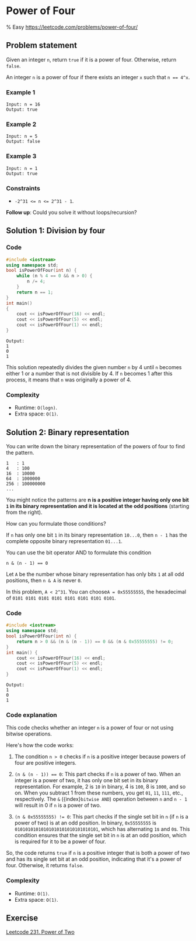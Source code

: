 # Power of Four
% Easy https://leetcode.com/problems/power-of-four/
## Problem statement
Given an integer `n`, return `true` if it is a power of four. Otherwise, return `false`.

An integer `n` is a power of four if there exists an integer `x` such that `n == 4^x`.

 

### Example 1
```text
Input: n = 16
Output: true
```

### Example 2
```text
Input: n = 5
Output: false
```

### Example 3
```text
Input: n = 1
Output: true
``` 

### Constraints

* `-2^31 <= n <= 2^31 - 1`.
 

**Follow up**: Could you solve it without loops/recursion?

## Solution 1: Division by four

### Code
```cpp
#include <iostream>
using namespace std;
bool isPowerOfFour(int n) {
    while (n % 4 == 0 && n > 0) {
        n /= 4;
    }
    return n == 1;
}
int main() 
{
    cout << isPowerOfFour(16) << endl;
    cout << isPowerOfFour(5) << endl;
    cout << isPowerOfFour(1) << endl;
}
```
```text
Output:
1
0
1
```

This solution repeatedly divides the given number `n` by 4 until `n` becomes either 1 or a number that is not divisible by 4. If `n` becomes 1 after this process, it means that `n` was originally a power of 4. 

### Complexity
* Runtime: `O(logn)`.
* Extra space: `O(1)`.

## Solution 2: Binary representation

You can write down the binary representation of the powers of four to find the pattern.

```text
1   : 1
4   : 100
16  : 10000
64  : 1000000
256 : 100000000
...
```

You might notice the patterns are **n is a positive integer having only one bit `1` in its binary representation and it is located at the odd positions** (starting from the right).

How can you formulate those conditions?

If `n` has only one bit `1` in its binary representation `10...0`, then `n - 1` has the complete opposite binary representation `01...1`. 

You can use the bit operator AND to formulate this condition
```text
n & (n - 1) == 0
``` 

Let `A` be the number whose binary representation has only bits `1` at all odd positions, then `n & A` is never `0`.

In this problem, `A < 2^31`. You can choose`A = 0x55555555`, the hexadecimal of `0101 0101 0101 0101 0101 0101 0101 0101`.

### Code
```cpp
#include <iostream>
using namespace std;
bool isPowerOfFour(int n) {
    return n > 0 && (n & (n - 1)) == 0 && (n & 0x55555555) != 0;
}
int main() {
    cout << isPowerOfFour(16) << endl;
    cout << isPowerOfFour(5) << endl;
    cout << isPowerOfFour(1) << endl;
}
```
```text
Output:
1
0
1
```
### Code explanation

This code checks whether an integer `n` is a power of four or not using bitwise operations.

Here's how the code works:

1. The condition `n > 0` checks if `n` is a positive integer because powers of four are positive integers.

2. `(n & (n - 1)) == 0`: This part checks if `n` is a power of two. When an integer is a power of two, it has only one bit set in its binary representation. For example, 2 is `10` in binary, 4 is `100`, 8 is `1000`, and so on. When you subtract 1 from these numbers, you get `01`, `11`, `111`, etc., respectively. The `&` ({index}`bitwise AND`) operation between `n` and `n - 1` will result in 0 if `n` is a power of two.

3. `(n & 0x55555555) != 0`: This part checks if the single set bit in `n` (if `n` is a power of two) is at an odd position. In binary, `0x55555555` is `01010101010101010101010101010101`, which has alternating `1`s and `0`s. This condition ensures that the single set bit in `n` is at an odd position, which is required for it to be a power of four.

So, the code returns `true` if `n` is a positive integer that is both a power of two and has its single set bit at an odd position, indicating that it's a power of four. Otherwise, it returns `false`.

### Complexity
* Runtime: `O(1)`.
* Extra space: `O(1)`.

## Exercise
[Leetcode 231. Power of Two](https://leetcode.com/problems/power-of-two/)